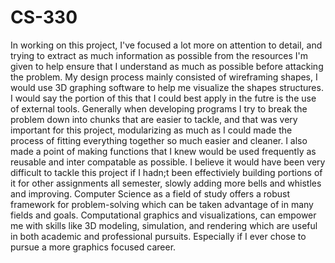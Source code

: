 # CS-330
In working on this project, I've focused a lot more on attention to detail, and trying to extract as much information as possible from the resources I'm given to help ensure that I understand as much as possible before attacking the problem. My design process mainly consisted of wireframing shapes, I would use 3D graphing software to help me visualize the shapes structures. I would say the portion of this that I could best apply in the futre is the use of external tools. Generally when developing programs I try to break the problem down into chunks that are easier to tackle, and that was very important for this project, modularizing as much as I could made the process of fitting everything together so much easier and cleaner. I also made a point of making functions that I knew would be used frequently as reusable and inter compatable as possible. I believe it would have been very difficult to tackle this project if I hadn;t been effectiviely building portions of it for other assignments all semester, slowly adding more bells and whistles and improving. Computer Science as a field of study offers a robust framework for problem-solving which can be taken advantage of in many fields and goals. Computational graphics and visualizations, can empower me with skills like 3D modeling, simulation, and rendering which are useful in both academic and professional pursuits. Especially if I ever chose to pursue a more graphics focused career.
